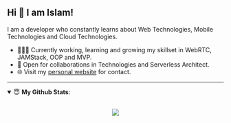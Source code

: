 
## Hi 👋 I am Islam! 
I am a developer who constantly learns about Web Technologies, Mobile Technologies and Cloud Technologies. 

- 👨🏽‍💻 Currently working, learning and growing my skillset in WebRTC, JAMStack, OOP and MVP.
- 🤝 Open for collaborations in Technologies and Serverless Architect.
- 🌐 Visit my [personal website](https://islamsanliturk.com) for contact.

---

<details open>
 <summary> 😇 <b>My Github Stats</b>: </summary>
<br>
<p align = "center">
  <img src = "https://github-readme-stats.vercel.app/api?username=islamsanliturk&show_icons=true&theme=tokyonight&line_height=27">
</p>

</details>

